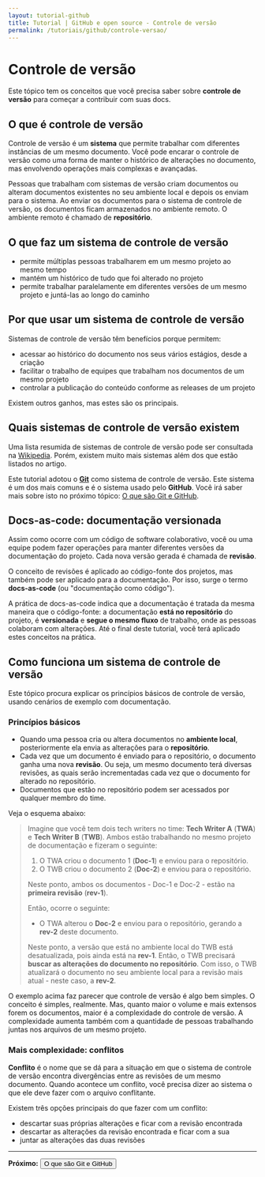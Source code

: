 ```yaml
---
layout: tutorial-github
title: Tutorial | GitHub e open source - Controle de versão
permalink: /tutoriais/github/controle-versao/
---
```


# Controle de versão

Este tópico tem os conceitos que você precisa saber sobre **controle de versão** para começar a contribuir com suas docs.

## O que é controle de versão

Controle de versão é um **sistema** que permite trabalhar com diferentes instâncias de um mesmo documento. Você pode encarar o controle de versão como uma forma de manter o histórico de alterações no documento, mas envolvendo operações mais complexas e avançadas.

Pessoas que trabalham com sistemas de versão criam documentos ou alteram documentos existentes no seu ambiente local e depois os enviam para o sistema. Ao enviar os documentos para o sistema de controle de versão, os documentos ficam armazenados no ambiente remoto. O ambiente remoto é chamado de **repositório**.

## O que faz um sistema de controle de versão

* permite múltiplas pessoas trabalharem em um mesmo projeto ao mesmo tempo
* mantém um histórico de tudo que foi alterado no projeto
* permite trabalhar paralelamente em diferentes versões de um mesmo projeto e juntá-las ao longo do caminho

## Por que usar um sistema de controle de versão

Sistemas de controle de versão têm benefícios porque permitem:

* acessar ao histórico do documento nos seus vários estágios, desde a criação
* facilitar o trabalho de equipes que trabalham nos documentos de um mesmo projeto
* controlar a publicação do conteúdo conforme as releases de um projeto

Existem outros ganhos, mas estes são os principais.

## Quais sistemas de controle de versão existem

Uma lista resumida de sistemas de controle de versão pode ser consultada na [Wikipedia](https://pt.wikipedia.org/wiki/Categoria:Sistemas_de_controlo_de_vers%C3%A3o). Porém, existem muito mais sistemas além dos que estão listados no artigo.

Este tutorial adotou o **[Git](https://git-scm.com/)** como sistema de controle de versão. Este sistema é um dos mais comuns e é o sistema usado pelo **GitHub**. Você irá saber mais sobre isto no próximo tópico: [O que são Git e GitHub](/tutoriais/github/git-github/).

## Docs-as-code: documentação versionada

Assim como ocorre com um código de software colaborativo, você ou uma equipe podem fazer operações para manter diferentes versões da documentação do projeto. Cada nova versão gerada é chamada de **revisão**.

O conceito de revisões é aplicado ao código-fonte dos projetos, mas também pode ser aplicado para a documentação. Por isso, surge o termo **docs-as-code** (ou "documentação como código").

A prática de docs-as-code indica que a documentação é tratada da mesma maneira que o código-fonte: a documentação **está no repositório** do projeto, é **versionada** e **segue o mesmo fluxo** de trabalho, onde as pessoas colaboram com alterações. Até o final deste tutorial, você terá aplicado estes conceitos na prática.

## Como funciona um sistema de controle de versão

Este tópico procura explicar os princípios básicos de controle de versão, usando cenários de exemplo com documentação.

### Princípios básicos

* Quando uma pessoa cria ou altera documentos no **ambiente local**, posteriormente ela envia as alterações para o **repositório**.
* Cada vez que um documento é enviado para o repositório, o documento ganha uma nova **revisão**. Ou seja, um mesmo documento terá diversas revisões, as quais serão incrementadas cada vez que o documento for alterado no repositório.
* Documentos que estão no repositório podem ser acessados por qualquer membro do time.

Veja o esquema abaixo:

> Imagine que você tem dois tech writers no time: **Tech Writer A** (**TWA**) e **Tech Writer B** (**TWB**). Ambos estão trabalhando no mesmo projeto de documentação e fizeram o seguinte:
>
> 1. O TWA criou o documento 1 (**Doc-1**) e enviou para o repositório.
> 2. O TWB criou o documento 2 (**Doc-2**) e enviou para o repositório.
>
> Neste ponto, ambos os documentos - Doc-1 e Doc-2 - estão na **primeira revisão** (**rev-1**).
>
> Então, ocorre o seguinte:
>
> * O TWA alterou o **Doc-2** e enviou para o repositório, gerando a **rev-2** deste documento.
>
> Neste ponto, a versão que está no ambiente local do TWB está desatualizada, pois ainda está na **rev-1**.
> Então, o TWB precisará **buscar as alterações do documento no repositório**. Com isso, o TWB atualizará o documento no seu ambiente local para a revisão mais atual - neste caso, a **rev-2**.

O exemplo acima faz parecer que controle de versão é algo bem simples. O conceito é simples, realmente. Mas, quanto maior o volume e mais extensos forem os documentos, maior é a complexidade do controle de versão. A complexidade aumenta também com a quantidade de pessoas trabalhando juntas nos arquivos de um mesmo projeto.

### Mais complexidade: conflitos

**Conflito** é o nome que se dá para a situação em que o sistema de controle de versão encontra divergências entre as revisões de um mesmo documento. Quando acontece um conflito, você precisa dizer ao sistema o que ele deve fazer com o arquivo conflitante.

Existem três opções principais do que fazer com um conflito:

* descartar suas próprias alterações e ficar com a revisão encontrada
* descartar as alterações da revisão encontrada e ficar com a sua
* juntar as alterações das duas revisões

---

<p class="proxima-unidade"><b>Próximo:</b> <a href="/tutoriais/github/git-github//"><button type="button" class="btn btn-dark">O que são Git e GitHub</button></a></p>
